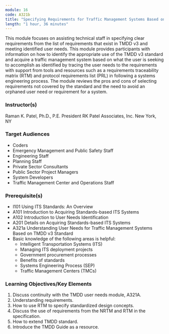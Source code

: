 ```yaml
---
module: 16
code: A321b
title: "Specifying Requirements for Traffic Management Systems Based on TMDD v03 Standard"
length: "1 hour, 36 minutes"
---
```

This module focuses on assisting technical staff in specifying clear requirements from the list of requirements that exist in TMDD v3 and meeting identified user needs. This module provides participants with information on how to identify the appropriate use of the TMDD v3 standard and acquire a traffic management system based on what the user is seeking to accomplish as identified by tracing the user needs to the requirements with support from tools and resources such as a requirements traceability matrix (RTM) and protocol requirements list (PRL) in following a systems engineering process. The module reviews the pros and cons of selecting requirements not covered by the standard and the need to avoid an orphaned user need or requirement for a system.

### Instructor(s)
Raman K. Patel, Ph.D., P.E.
President
RK Patel Associates, Inc.
New York, NY

### Target Audiences
* Coders
* Emergency Management and Public Safety Staff
* Engineering Staff
* Planning Staff
* Private Sector Consultants
* Public Sector Project Managers
* System Developers
* Traffic Management Center and Operations Staff

### Prerequisite(s)
* I101 Using ITS Standards: An Overview
* A101 Introduction to Acquiring Standards-based ITS Systems
* A102 Introduction to User Needs Identification
* A201 Details on Acquiring Standards-based ITS Systems
* A321a Understanding User Needs for Traffic Management Systems Based on TMDD v3 Standard
* Basic knowledge of the following areas is helpful:
  * Intelligent Transportation Systems (ITS)
  * Managing ITS deployment projects
  * Government procurement processes
  * Benefits of standards
  * Systems Engineering Process (SEP)
  * Traffic Management Centers (TMCs)

### Learning Objectives/Key Elements
1. Discuss continuity with the TMDD user needs module, A321A.
2. Understanding requirements.
3. How to use RTM to specify standardized design concepts.
4. Discuss the use of requirements from the NRTM and RTM in the specification.
5. How to extend TMDD standard.
6. Introduce the TMDD Guide as a resource.